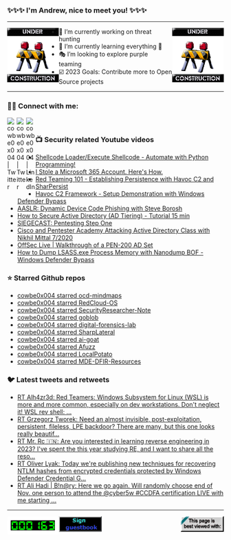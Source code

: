 ### ✨✨✨ I'm Andrew, nice to meet you! ✨✨✨

---
<img align="left" width="120px" src="https://raw.githubusercontent.com/cowbe0x004/cowbe0x004/master/images/image004.gif" />
<img align="right" width="120px" src="https://raw.githubusercontent.com/cowbe0x004/cowbe0x004/master/images/image004.gif" />

- 📖 I’m currently working on threat hunting
- 📘 I’m currently learning everything 🤣
- 🎭 I’m looking to explore purple teaming
- ☑️ 2023 Goals: Contribute more to Open Source projects

---

### 🤝🏽 Connect with me:
[<img align="left" alt="cowbe0x004 | Twitter" width="22px" src="https://cdn.simpleicons.org/mastodon" />][mastodon]
[<img align="left" alt="cowbe0x004 | Twitter" width="22px" src="https://cdn.simpleicons.org/twitter" />][twitter]
[<img align="left" alt="cowbe0x004 | LinkedIn" width="22px" src="https://cdn.simpleicons.org/linkedin" />][linkedin]

<!--
[<img align="left" alt="cowbe0x004.com" width="22px" src="https://raw.githubusercontent.com/iconic/open-iconic/master/svg/globe.svg" />][website]
[<img align="left" alt="cowbe0x004 | YouTube" width="22px" src="https://cdn.jsdelivr.net/npm/simple-icons@v3/icons/youtube.svg" />][youtube]
[<img align="left" alt="cowbe0x004 | Instagram" width="22px" src="https://cdn.jsdelivr.net/npm/simple-icons@v3/icons/instagram.svg" />][instagram]
-->

<br />

### 📺 Security related Youtube videos
<!-- YOUTUBE:START -->
- [Shellcode Loader/Execute Shellcode - Automate with Python Programming!](https://www.youtube.com/watch?v=hWbfifU8TtA)
- [I Stole a Microsoft 365 Account. Here&#39;s How.](https://www.youtube.com/watch?v=sZ22YulJwao)
- [Red Teaming 101 - Establishing Persistence with Havoc C2 and SharPersist](https://www.youtube.com/watch?v=SSs4njyILEE)
- [Havoc C2 Framework - Setup Demonstration with Windows Defender Bypass](https://www.youtube.com/watch?v=DXJNWiZJGko)
- [AASLR: Dynamic Device Code Phishing with Steve Borosh](https://www.youtube.com/watch?v=GZ_nn0uRLr4)
- [How to Secure Active Directory &lpar;AD Tiering&rpar; - Tutorial 15 min](https://www.youtube.com/watch?v=OPwR2UFDYR0)
- [SIEGECAST: Pentesting Step One](https://www.youtube.com/watch?v=51mduFDpEP0)
- [Cisco and Pentester Academy Attacking Active Directory Class with Nikhil Mittal 7/2020](https://www.youtube.com/watch?v=1fiZbYhEkYA)
- [OffSec Live | Walkthrough of a PEN-200 AD Set](https://www.youtube.com/watch?v=2NLi4wzAvTw)
- [How to Dump LSASS.exe Process Memory with Nanodump BOF - Windows Defender Bypass](https://www.youtube.com/watch?v=jwETspKR6JU)
<!-- YOUTUBE:END -->

### ⭐ Starred Github repos
<!-- GITHUB_STAR:START -->
- [cowbe0x004 starred ocd-mindmaps](https://github.com/Orange-Cyberdefense/ocd-mindmaps)
- [cowbe0x004 starred RedCloud-OS](https://github.com/RedTeamOperations/RedCloud-OS)
- [cowbe0x004 starred SecurityResearcher-Note](https://github.com/LearningKijo/SecurityResearcher-Note)
- [cowbe0x004 starred goblob](https://github.com/Macmod/goblob)
- [cowbe0x004 starred digital-forensics-lab](https://github.com/frankwxu/digital-forensics-lab)
- [cowbe0x004 starred SharpLateral](https://github.com/mertdas/SharpLateral)
- [cowbe0x004 starred ai-goat](https://github.com/dhammon/ai-goat)
- [cowbe0x004 starred Afuzz](https://github.com/RapidDNS/Afuzz)
- [cowbe0x004 starred LocalPotato](https://github.com/decoder-it/LocalPotato)
- [cowbe0x004 starred MDE-DFIR-Resources](https://github.com/cyb3rmik3/MDE-DFIR-Resources)
<!-- GITHUB_STAR:END -->

### 🐦 Latest tweets and retweets
<!-- TWEETS:START -->
- [RT Alh4zr3d: Red Teamers: Windows Subsystem for Linux &lpar;WSL&rpar; is more and more common, especially on dev workstations. Don&#39;t neglect it! WSL rev shell: ...](https://twitter.com/Alh4zr3d/status/1633108045675786244)
- [RT Grzegorz Tworek: Need an almost invisible, post-exploitation, persistent, fileless, LPE backdoor? There are many, but this one looks really beautif...](https://twitter.com/0gtweet/status/1628720819537936386)
- [RT Mr. Rc 🇮🇳: Are you interested in learning reverse engineering in 2023? I&#39;ve spent the this year studying RE, and I want to share all the reso...](https://twitter.com/coder_rc/status/1608385931463258112)
- [RT Oliver Lyak: Today we&#39;re publishing new techniques for recovering NTLM hashes from encrypted credentials protected by Windows Defender Credential G...](https://twitter.com/ly4k_/status/1607477540242718721)
- [RT Ali Hadi | B!n@ry: Here we go again. Will randomly choose end of Nov. one person to attend the @cyber5w #CCDFA certification LIVE with me starting ...](https://twitter.com/binaryz0ne/status/1593025491430436866)
<!-- TWEETS:END -->

---

[<img align="left" width="120px" src="https://raw.githubusercontent.com/cowbe0x004/cowbe0x004/master/images/visitors.gif" />][visitor]
[<img align="left" alt="Sign My Guestbook" width="100px" src="https://raw.githubusercontent.com/cowbe0x004/cowbe0x004/master/images/sign_guest_book.gif" />][guestbook]
[<img align="right" width="100px" src="https://raw.githubusercontent.com/cowbe0x004/cowbe0x004/master/images/netscape.gif" />][netscape]


[website]: https://cowbe0x004.com
[mastodon]: https://infosec.exchange/@cowbe
[twitter]: https://twitter.com/cowbe0x004
[youtube]: https://youtube.com/
[instagram]: https://instagram.com/
[linkedin]: https://www.linkedin.com/in/anhuang/
[guestbook]: https://github.com/cowbe0x004/cowbe0x004/issues
[netscape]: https://github.com/cowbe0x004/cowbe0x004
[visitor]: https://github.com/cowbe0x004/cowbe0x004
